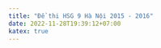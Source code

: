 ```yaml
---
title: "Đề thi HSG 9 Hà Nội 2015 - 2016"
date: 2022-11-28T19:39:12+07:00
katex: true
---
```


<object data="/resources/pdf/hanoi2016.pdf" type="application/pdf" width="150%" height="800px" style="position: relative; left: -25%;">
</object>
